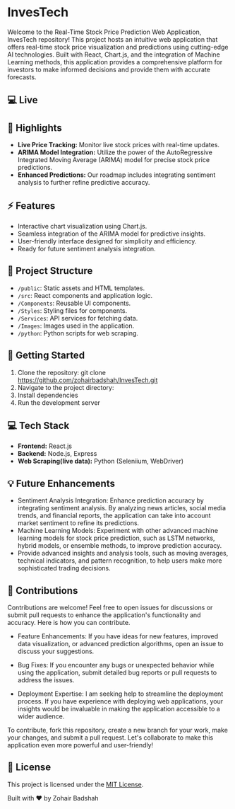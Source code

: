 # InvesTech

Welcome to the Real-Time Stock Price Prediction Web Application, InvesTech repository! This project hosts an intuitive web application that offers real-time stock price visualization and predictions using cutting-edge AI technologies. Built with React, Chart.js, and the integration of Machine Learning methods, this application provides a comprehensive platform for investors to make informed decisions and provide them with accurate forecasts.

## :computer: Live


## :rocket: Highlights

- **Live Price Tracking:** Monitor live stock prices with real-time updates.
- **ARIMA Model Integration:** Utilize the power of the AutoRegressive Integrated Moving Average (ARIMA) model for precise stock price predictions.
- **Enhanced Predictions:** Our roadmap includes integrating sentiment analysis to further refine predictive accuracy.

## :zap: Features

- Interactive chart visualization using Chart.js.
- Seamless integration of the ARIMA model for predictive insights.
- User-friendly interface designed for simplicity and efficiency.
- Ready for future sentiment analysis integration.

##  :open_file_folder: Project Structure

- `/public`: Static assets and HTML templates.
- `/src`: React components and application logic.
- `/Components`: Reusable UI components.
- `/Styles`: Styling files for components.
- `/Services`: API services for fetching data.
- `/Images`: Images used in the application.
- `/python`: Python scripts for web scraping.

## :construction_worker: Getting Started

1. Clone the repository:   git clone https://github.com/zohairbadshah/InvesTech.git
2. Navigate to the project directory:
3. Install dependencies
4. Run the development server

## :computer: Tech Stack 

- **Frontend:** React.js
- **Backend:** Node.js, Express
- **Web Scraping(live data):** Python (Seleniium, WebDriver)

## :bulb: Future Enhancements

- Sentiment Analysis Integration: Enhance prediction accuracy by integrating sentiment analysis. By analyzing news articles, social media trends, and financial reports, the application can take into account market sentiment to refine its predictions.
- Machine Learning Models: Experiment with other advanced machine learning models for stock price prediction, such as LSTM networks, hybrid models, or ensemble methods, to improve prediction accuracy.
- Provide advanced insights and analysis tools, such as moving averages, technical indicators, and pattern recognition, to help users make more sophisticated trading decisions.

## :muscle: Contributions

Contributions are welcome! Feel free to open issues for discussions or submit pull requests to enhance the application's functionality and accuracy. Here is how you can contribute.

- Feature Enhancements: If you have ideas for new features, improved data visualization, or advanced prediction algorithms, open an issue to discuss your suggestions.

- Bug Fixes: If you encounter any bugs or unexpected behavior while using the application, submit detailed bug reports or pull requests to address the issues.

- Deployment Expertise: I am seeking help to streamline the deployment process. If you have experience with deploying web applications, your insights would be invaluable in making the application accessible to a wider audience.

To contribute, fork this repository, create a new branch for your work, make your changes, and submit a pull request. Let's collaborate to make this application even more powerful and user-friendly!

## :page_facing_up: License

This project is licensed under the [MIT License](LICENSE).

Built with :heart: by Zohair Badshah
